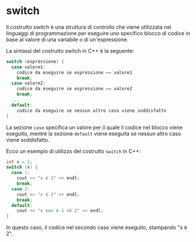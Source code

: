 # switch

Il costrutto switch è una struttura di controllo che viene utilizzata nei linguaggi di programmazione per eseguire uno specifico blocco di codice in base al valore di una variabile o di un'espressione.

La sintassi del costrutto switch in C++ è la seguente:

```cpp
switch (espressione) {
  case valore1:
    codice da eseguire se espressione == valore1
    break;
  case valore2:
    codice da eseguire se espressione == valore2
    break;
  ...
  default:
    codice da eseguire se nessun altro caso viene soddisfatto
}
```

La sezione `case` specifica un valore per il quale il codice nel blocco viene eseguito, mentre la sezione `default` viene eseguita se nessun altro caso viene soddisfatto.

Ecco un esempio di utilizzo del costrutto `switch` in C++:

```cpp
int x = 2;
switch (x) {
  case 1:
    cout << "x è 1" << endl;
    break;
  case 2:
    cout << "x è 2" << endl;
    break;
  default:
    cout << "x non è 1 né 2" << endl;
}
```

In questo caso, il codice nel secondo caso viene eseguito, stampando "x è 2".